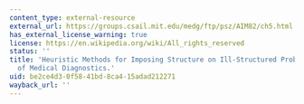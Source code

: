 ```yaml
---
content_type: external-resource
external_url: https://groups.csail.mit.edu/medg/ftp/psz/AIM82/ch5.html
has_external_license_warning: true
license: https://en.wikipedia.org/wiki/All_rights_reserved
status: ''
title: 'Heuristic Methods for Imposing Structure on Ill-Structured Problems: The Structuring
  of Medical Diagnostics.'
uid: be2ce4d3-0f58-41bd-8ca4-15adad212271
wayback_url: ''
---
```

